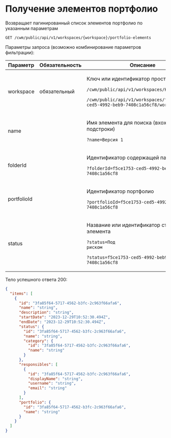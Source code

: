 # Получение элементов портфолио

Возвращает пагинированный список элементов портфолио по указанным параметрам

`GET /cwm/public/api/v1/workspaces/{workspace}/portfolio-elements`

Параметры запроса (возможно комбинирование параметров фильтрации):

| Параметр    | Обязательность | Описание                                                                                                                                                                                                  |
| ----------- | -------------- | --------------------------------------------------------------------------------------------------------------------------------------------------------------------------------------------------------- |
| workspace   | обязательный   | <p>Ключ или идентификатор пространства</p><p><code>/cwm/public/api/v1/workspaces/KEY/workitems</code></p><p><code>/cwm/public/api/v1/workspaces/f5ce1753-ced5-4992-beb9-7408c1a56cf8/workitems</code></p> |
| name        |                | <p>Имя элемента для поиска (вхождение подстроки)</p><p><code>?name=Версия 1</code></p>                                                                                                                    |
| folderId    |                | <p>Идентификатор содержащей папки</p><p><code>?folderId=f5ce1753-ced5-4992-beb9-7408c1a56cf8</code></p>                                                                                                   |
| portfolioId |                | <p>Идентификатор портфолио</p><p><code>?portfolioId=f5ce1753-ced5-4992-beb9-7408c1a56cf8</code></p>                                                                                                       |
| status      |                | <p>Название или идентификатор статуса элемента</p><p><code>?status=Под риском</code></p><p><code>?status=f5ce1753-ced5-4992-beb9-7408c1a56cf8</code></p>                                                  |

Тело успешного ответа 200:

```json
{
  "items": [
    {
      "id": "3fa85f64-5717-4562-b3fc-2c963f66afa6",
      "name": "string",
      "description": "string",
      "startDate": "2023-12-29T10:52:30.494Z",
      "endDate": "2023-12-29T10:52:30.494Z",
      "status": {
        "id": "3fa85f64-5717-4562-b3fc-2c963f66afa6",
        "name": "string",
        "category": {
          "id": "3fa85f64-5717-4562-b3fc-2c963f66afa6",
          "name": "string"
        }
      },
      "responsibles": [
        {
          "id": "3fa85f64-5717-4562-b3fc-2c963f66afa6",
          "displayName": "string",
          "username": "string",
          "email": "string"
        }
      ],
      "portfolio": {
        "id": "3fa85f64-5717-4562-b3fc-2c963f66afa6",
        "name": "string"
      }
    }
  ]
}
```
